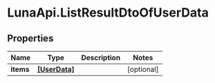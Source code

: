 # LunaApi.ListResultDtoOfUserData

## Properties

Name | Type | Description | Notes
------------ | ------------- | ------------- | -------------
**items** | [**[UserData]**](UserData.md) |  | [optional] 


